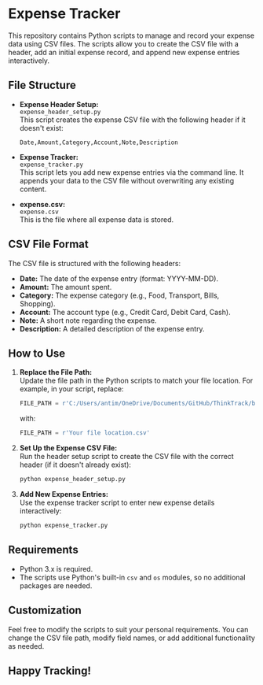 # Expense Tracker

This repository contains Python scripts to manage and record your expense data using CSV files. The scripts allow you to create the CSV file with a header, add an initial expense record, and append new expense entries interactively.

## File Structure

- **Expense Header Setup:**  
  `expense_header_setup.py`  
  This script creates the expense CSV file with the following header if it doesn't exist:
  ```
  Date,Amount,Category,Account,Note,Description
  ```

- **Expense Tracker:**  
  `expense_tracker.py`  
  This script lets you add new expense entries via the command line. It appends your data to the CSV file without overwriting any existing content.

- **expense.csv:**  
  `expense.csv`  
  This is the file where all expense data is stored.

## CSV File Format

The CSV file is structured with the following headers:
- **Date:** The date of the expense entry (format: YYYY-MM-DD).
- **Amount:** The amount spent.
- **Category:** The expense category (e.g., Food, Transport, Bills, Shopping).
- **Account:** The account type (e.g., Credit Card, Debit Card, Cash).
- **Note:** A short note regarding the expense.
- **Description:** A detailed description of the expense entry.

## How to Use

1. **Replace the File Path:**  
   Update the file path in the Python scripts to match your file location. For example, in your script, replace:
   ```python
   FILE_PATH = r'C:/Users/antim/OneDrive/Documents/GitHub/ThinkTrack/budget/expenses/Expense.csv'
   ```
   with:
   ```python
   FILE_PATH = r'Your file location.csv'
   ```

2. **Set Up the Expense CSV File:**  
   Run the header setup script to create the CSV file with the correct header (if it doesn't already exist):
   ```bash
   python expense_header_setup.py
   ```

3. **Add New Expense Entries:**  
   Use the expense tracker script to enter new expense details interactively:
   ```bash
   python expense_tracker.py
   ```

## Requirements

- Python 3.x is required.
- The scripts use Python's built-in `csv` and `os` modules, so no additional packages are needed.

## Customization

Feel free to modify the scripts to suit your personal requirements. You can change the CSV file path, modify field names, or add additional functionality as needed.

## Happy Tracking!
